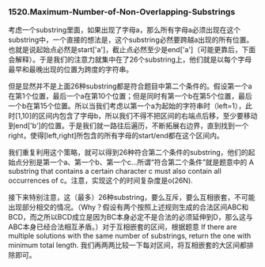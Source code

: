 ### 1520.Maximum-Number-of-Non-Overlapping-Substrings

考虑一个substring里面，如果出现了字母a，那么所有字母a必须出现在这个substring中，一个直接的想法是，这个substring必然要跨越a出现的所有位置。也就是说起始点必然是start['a']，截止点必然至少是end['a']（可能更靠后，下面会解释）。于是我们的注意力就集中在了26个substring上，他们就是以每个字母最早和最晚出现的位置为跨度的字符串。

但是显然并不是上面26种substring都是符合题目中第二个条件的。假设第一个a在第1个位置，最后一个a在第10个位置；但是同时有第一个b在第5个位置，最后一个b在第15个位置。所以当我们考虑以第一个a为起始的字符串时（left=1），此时[1,10]的区间内包含了字母b，所以我们不得不把区间的右端点后移，至少要移动到end['b']的位置。于是我们就一路往后遍历，不断拓展右边界，直到找到一个right，使得[left,right]所包含的所有字母的start/end都在这个区间内。

我们重复利用这个策略，就可以得到26种符合第二个条件的substring，他们的起始点分别是第一个a、第一个b、第一个c...所谓“符合第二个条件”就是题意中的 A substring that contains a certain character c must also contain all occurrences of c。注意，实现这个的时间复杂度是o(26N). 

接下来特别注意，这（最多）26种substring，要么互斥，要么互相嵌套，不可能出现部分相交的情况。（Why？假设有两个按照上述规则生成的合法区间ABC和BCD，而之所以BCD成立是因为BC本身必定不是合法的必须延伸到D，那么这与ABC本身已经合法相互矛盾。）对于互相嵌套的区间，根据题意 If there are multiple solutions with the same number of substrings, return the one with minimum total length. 我们再两两比较一下每对区间，将互相嵌套的大区间都排除即可。
